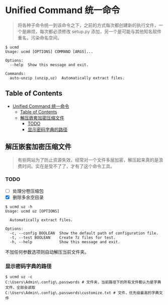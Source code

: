 # Unified Command 统一命令

> 将各种子命令统一到该命令之下，之前的方式每次都创建新的执行文件，一个是麻烦，每次都必须修改 setup.py 添加，另一个是可能与其他知名软件重名，污染命名空间。

```shell
$ ucmd
Usage: ucmd [OPTIONS] COMMAND [ARGS]...

Options:
  --help  Show this message and exit.

Commands:
  auto-unzip (unzip,uz)  Automatically extract files.
```

## Table of Contents

- [Unified Command 统一命令](#unified-command-统一命令)
  - [Table of Contents](#table-of-contents)
  - [解压嵌套加密压缩文件](#解压嵌套加密压缩文件)
    - [TODO](#todo)
    - [显示密码字典的路径](#显示密码字典的路径)

## 解压嵌套加密压缩文件

> 有些网站为了防止资源失效，经常对一个文件多层加密，解压起来真的是浪费时间。实在是受不了了，才有了这个命令工具。

### TODO

- [ ] 处理分卷压缩包
- [x] 删除多余空目录

```shell
$ ucmd uz -h
Usage: ucmd uz [OPTIONS]

  Automatically extract files.

Options:
  -c, --config BOOLEAN  Show the default path of configuration file.
  -t, --test BOOLEAN    Create 7z files for test.
  -h, --help            Show this message and exit.
```

不加任何参数选项则自动解压当前文件夹。

### 显示密码字典的路径

```shell
$ ucmd uz -c
C:\Users\Admin\.config\.passwords # 文件夹，当前路径下的所有文件都认为是字典文件，全部会读取
C:\Users\Admin\.config\.passwords\customize.txt # 文件，优先级最高的字典文件
```
